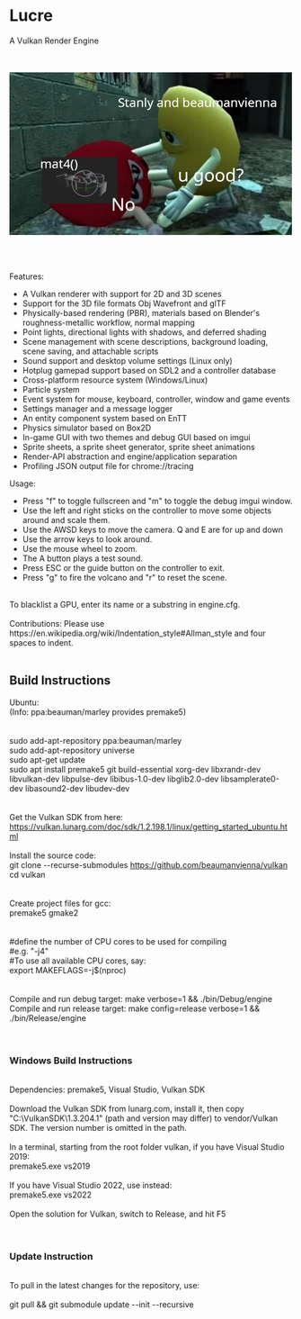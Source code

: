 # Lucre
A Vulkan Render Engine<br/>
<br/>
<br/>
<p align="center">
  <img src="resources/images/meme.png">
</p>
<br/>
<br/>

Features:

- A Vulkan renderer with support for 2D and 3D scenes
- Support for the 3D file formats Obj Wavefront and glTF
- Physically-based rendering (PBR), materials based on Blender's roughness-metallic workflow, normal mapping
- Point lights, directional lights with shadows, and deferred shading
- Scene management with scene descriptions, background loading, scene saving, and attachable scripts
- Sound support and desktop volume settings (Linux only)
- Hotplug gamepad support based on SDL2 and a controller database
- Cross-platform resource system (Windows/Linux)
- Particle system
- Event system for mouse, keyboard, controller, window and game events
- Settings manager and a message logger
- An entity component system based on EnTT
- Physics simulator based on Box2D
- In-game GUI with two themes and debug GUI based on imgui 
- Sprite sheets, a sprite sheet generator, sprite sheet animations
- Render-API abstraction and engine/application separation
- Profiling JSON output file for chrome://tracing<br/>

Usage:<br/>


- Press "f" to toggle fullscreen and "m" to toggle the debug imgui window.
- Use the left and right sticks on the controller to move some objects around and scale them.
- Use the AWSD keys to move the camera. Q and E are for up and down
- Use the arrow keys to look around.
- Use the mouse wheel to zoom.
- The A button plays a test sound.
- Press ESC or the guide button on the controller to exit.
- Press "g" to fire the volcano and "r" to reset the scene.
<br/>
To blacklist a GPU, enter its name or a substring in engine.cfg.<br/>
<br/>
Contributions: Please use https://en.wikipedia.org/wiki/Indentation_style#Allman_style and four spaces to indent.<br/>
<br/>

## Build Instructions<br/>

Ubuntu:<br/>
(Info: ppa:beauman/marley provides premake5)<br/>
<br/>
<br/>
sudo add-apt-repository ppa:beauman/marley<br/>
sudo add-apt-repository universe<br/>
sudo apt-get update<br/>
sudo apt install premake5 git build-essential xorg-dev libxrandr-dev libvulkan-dev libpulse-dev libibus-1.0-dev libglib2.0-dev libsamplerate0-dev libasound2-dev libudev-dev <br/>
<br>
<br>
Get the Vulkan SDK from here:<br>
https://vulkan.lunarg.com/doc/sdk/1.2.198.1/linux/getting_started_ubuntu.html
<br>
<br>
Install the source code: <br/>
git clone --recurse-submodules https://github.com/beaumanvienna/vulkan<br/>
cd vulkan<br/>
<br/>
<br/>
Create project files for gcc: <br/>
premake5 gmake2<br/>
<br/>
<br />
#define the number of CPU cores to be used for compiling<br />
#e.g. "-j4" <br />
#To use all available CPU cores, say:<br />
export MAKEFLAGS=-j$(nproc)<br />
<br />
<br />
Compile and run debug target: make verbose=1 && ./bin/Debug/engine <br/>
Compile and run release target: make config=release verbose=1 && ./bin/Release/engine<br/>
<br/>
<br/>

### Windows Build Instructions<br/>
<br/>
Dependencies: premake5, Visual Studio, Vulkan SDK<br/>
<br/>
Download the Vulkan SDK from lunarg.com, install it, then copy "C:\VulkanSDK\1.3.204.1" (path and version may differ) to vendor/Vulkan SDK. The version number is omitted in the path.<br/>
<br/>
In a terminal, starting from the root folder vulkan, if you have Visual Studio 2019:<br/>
premake5.exe vs2019<br/>
<br/>
If you have Visual Studio 2022, use instead:<br/>
premake5.exe vs2022<br/>
<br/>
Open the solution for Vulkan, switch to Release, and hit F5<br/>
<br/>
<br/>

### Update Instruction<br/>
<br/>
To pull in the latest changes for the repository, use:<br/>
<br/>
git pull && git submodule update --init --recursive
